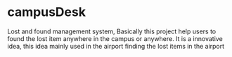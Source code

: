 # campusDesk
Lost and found management system, Basically this project help users to found the lost item anywhere in the campus or anywhere. 
It is a innovative idea, this idea mainly used in the airport finding the lost items in the airport

